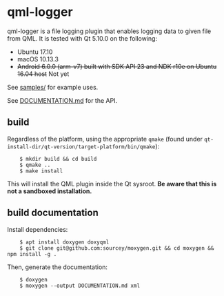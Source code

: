 qml-logger
==========

qml-logger is a file logging plugin that enables logging data to given file from QML. It is tested with Qt 5.10.0 on the
following:

  - Ubuntu 17.10
  - macOS 10.13.3
  - ~~Android 6.0.0 (arm-v7) built with SDK API 23 and NDK r10e on Ubuntu 16.04 host~~ Not yet

See [samples/](samples/) for example uses.

See [DOCUMENTATION.md](DOCUMENTATION.md) for the API.

build
-----

Regardless of the platform, using the appropriate `qmake` (found under `qt-install-dir/qt-version/target-platform/bin/qmake`):

```
    $ mkdir build && cd build
    $ qmake ..
    $ make install
```

This will install the QML plugin inside the Qt sysroot. **Be aware that this is not a sandboxed installation.**

build documentation
-------------------

Install dependencies:
```
    $ apt install doxygen doxyqml
    $ git clone git@github.com:sourcey/moxygen.git && cd moxygen && npm install -g .
```

Then, generate the documentation:
```
    $ doxygen
    $ moxygen --output DOCUMENTATION.md xml
```
